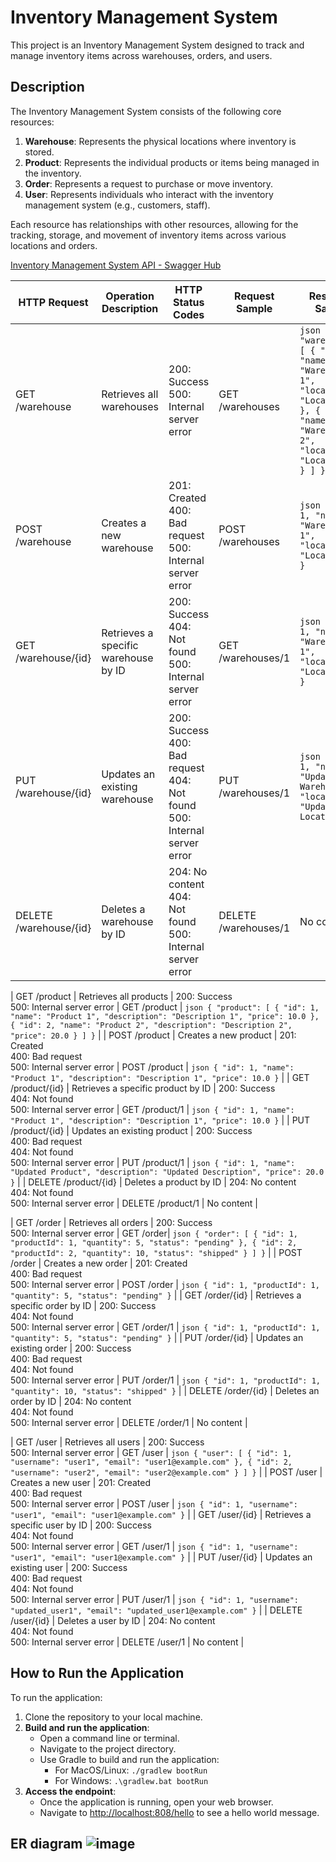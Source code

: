 # Inventory Management System

This project is an Inventory Management System designed to track and manage inventory items across warehouses, orders, and users.

## Description

The Inventory Management System consists of the following core resources:

1. **Warehouse**: Represents the physical locations where inventory is stored.
2. **Product**: Represents the individual products or items being managed in the inventory.
3. **Order**: Represents a request to purchase or move inventory.
4. **User**: Represents individuals who interact with the inventory management system (e.g., customers, staff).

Each resource has relationships with other resources, allowing for the tracking, storage, and movement of inventory items across various locations and orders.

[Inventory Management System API - Swagger Hub](https://app.swaggerhub.com/apis/ABOSALAMEABD/inventory-management-system/1.0.0#/)

| HTTP Request       | Operation Description          | HTTP Status Codes            | Request Sample        | Response Sample                                 |
|--------------------|--------------------------------|------------------------------|-----------------------|------------------------------------------------|
| GET /warehouse   | Retrieves all warehouses      | 200: Success <br> 500: Internal server error | GET /warehouses | ```json { "warehouses": [ { "id": 1, "name": "Warehouse 1", "location": "Location 1" }, { "id": 2, "name": "Warehouse 2", "location": "Location 2" } ] }``` |
| POST /warehouse  | Creates a new warehouse       | 201: Created <br> 400: Bad request <br> 500: Internal server error | POST /warehouses | ```json { "id": 1, "name": "Warehouse 1", "location": "Location 1" }``` |
| GET /warehouse/{id} | Retrieves a specific warehouse by ID | 200: Success <br> 404: Not found <br> 500: Internal server error | GET /warehouses/1 | ```json { "id": 1, "name": "Warehouse 1", "location": "Location 1" }``` |
| PUT /warehouse/{id} | Updates an existing warehouse | 200: Success <br> 400: Bad request <br> 404: Not found <br> 500: Internal server error | PUT /warehouses/1 | ```json { "id": 1, "name": "Updated Warehouse", "location": "Updated Location" }``` |
| DELETE /warehouse/{id} | Deletes a warehouse by ID   | 204: No content <br> 404: Not found <br> 500: Internal server error | DELETE /warehouses/1 | No content |

| GET /product      | Retrieves all products        | 200: Success <br> 500: Internal server error | GET /product | ```json { "product": [ { "id": 1, "name": "Product 1", "description": "Description 1", "price": 10.0 }, { "id": 2, "name": "Product 2", "description": "Description 2", "price": 20.0 } ] }``` |
| POST /product     | Creates a new product         | 201: Created <br> 400: Bad request <br> 500: Internal server error | POST /product | ```json { "id": 1, "name": "Product 1", "description": "Description 1", "price": 10.0 }``` |
| GET /product/{id} | Retrieves a specific product by ID | 200: Success <br> 404: Not found <br> 500: Internal server error | GET /product/1 | ```json { "id": 1, "name": "Product 1", "description": "Description 1", "price": 10.0 }``` |
| PUT /product/{id} | Updates an existing product   | 200: Success <br> 400: Bad request <br> 404: Not found <br> 500: Internal server error | PUT /product/1 | ```json { "id": 1, "name": "Updated Product", "description": "Updated Description", "price": 20.0 }``` |
| DELETE /product/{id} | Deletes a product by ID     | 204: No content <br> 404: Not found <br> 500: Internal server error | DELETE /product/1 | No content |

| GET /order       | Retrieves all orders          | 200: Success <br> 500: Internal server error | GET /order| ```json { "order": [ { "id": 1, "productId": 1, "quantity": 5, "status": "pending" }, { "id": 2, "productId": 2, "quantity": 10, "status": "shipped" } ] }``` |
| POST /order       | Creates a new order           | 201: Created <br> 400: Bad request <br> 500: Internal server error | POST /order | ```json { "id": 1, "productId": 1, "quantity": 5, "status": "pending" }``` |
| GET /order/{id}   | Retrieves a specific order by ID | 200: Success <br> 404: Not found <br> 500: Internal server error | GET /order/1 | ```json { "id": 1, "productId": 1, "quantity": 5, "status": "pending" }``` |
| PUT /order/{id}   | Updates an existing order     | 200: Success <br> 400: Bad request <br> 404: Not found <br> 500: Internal server error | PUT /order/1 | ```json { "id": 1, "productId": 1, "quantity": 10, "status": "shipped" }``` |
| DELETE /order/{id} | Deletes an order by ID      | 204: No content <br> 404: Not found <br> 500: Internal server error | DELETE /order/1 | No content |

| GET /user         | Retrieves all users           | 200: Success <br> 500: Internal server error | GET /user | ```json { "user": [ { "id": 1, "username": "user1", "email": "user1@example.com" }, { "id": 2, "username": "user2", "email": "user2@example.com" } ] }``` |
| POST /user        | Creates a new user            | 201: Created <br> 400: Bad request <br> 500: Internal server error | POST /user | ```json { "id": 1, "username": "user1", "email": "user1@example.com" }``` |
| GET /user/{id}    | Retrieves a specific user by ID | 200: Success <br> 404: Not found <br> 500: Internal server error | GET /user/1 | ```json { "id": 1, "username": "user1", "email": "user1@example.com" }``` |
| PUT /user/{id}    | Updates an existing user      | 200: Success <br> 400: Bad request <br> 404: Not found <br> 500: Internal server error | PUT /user/1 | ```json { "id": 1, "username": "updated_user1", "email": "updated_user1@example.com" }``` |
| DELETE /user/{id} | Deletes a user by ID         | 204: No content <br> 404: Not found <br> 500: Internal server error | DELETE /user/1 | No content |

## How to Run the Application

To run the application:

1. Clone the repository to your local machine.
2. **Build and run the application**:
   - Open a command line or terminal.
   - Navigate to the project directory.
   - Use Gradle to build and run the application:
     - For MacOS/Linux: `./gradlew bootRun`
     - For Windows: `.\gradlew.bat bootRun`
3. **Access the endpoint**:
   - Once the application is running, open your web browser.
   - Navigate to [http://localhost:808/hello](http://localhost:808/hello) to see a hello world message.



 ## ER diagram ![image](https://github.com/shomanabd/inventory-management-system/assets/103745119/95bc986f-4d58-4311-88f1-4b8b3dc0d16f)


